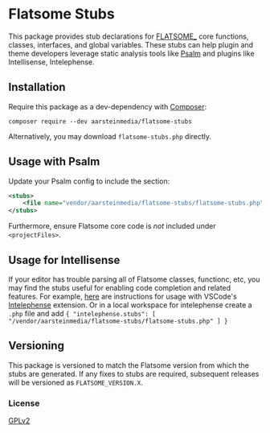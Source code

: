 # Flatsome Stubs

This package provides stub declarations for [FLATSOME_](http://flatsome.uxthemes.com) core functions, classes, interfaces, and global variables.  These stubs can help plugin and theme developers leverage static analysis tools like [Psalm](https://getpsalm.org/) and plugins like Intellisense, Intelephense.

## Installation

Require this package as a dev-dependency with [Composer](https://getcomposer.org):

```
composer require --dev aarsteinmedia/flatsome-stubs
```

Alternatively, you may download `flatsome-stubs.php` directly.

## Usage with Psalm

Update your Psalm config to include the section:

```xml
<stubs>
    <file name="vendor/aarsteinmedia/flatsome-stubs/flatsome-stubs.php" />
</stubs>
```

Furthermore, ensure Flatsome core code is _not_ included under `<projectFiles>`.

## Usage for Intellisense

If your editor has trouble parsing all of Flatsome classes, functionc, etc, you may find the stubs useful for enabling code completion and related features.  For example, [here](https://github.com/bmewburn/vscode-intelephense/issues/113) are instructions for usage with VSCode's [Intelephense](https://marketplace.visualstudio.com/items?itemName=bmewburn.vscode-intelephense-client) extension. Or in a local workspace for intelephense create a ```.php``` file and add 
``{
    "intelephense.stubs": [
    "/vendor/aarsteinmedia/flatsome-stubs/flatsome-stubs.php"
  ]
}``

## Versioning

This package is versioned to match the Flatsome version from which the stubs are generated.  If any fixes to stubs are required, subsequent releases will be versioned as `FLATSOME_VERSION.X`.

### License
[GPLv2](LICENSE)
